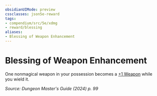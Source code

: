 ```yaml
---
obsidianUIMode: preview
cssclasses: json5e-reward
tags:
- compendium/src/5e/xdmg
- reward/blessing
aliases:
- Blessing of Weapon Enhancement
---
```

# Blessing of Weapon Enhancement

One nonmagical weapon in your possession becomes a [+1 Weapon](/3-Mechanics/CLI/items/1-weapon-xdmg.md) while you wield it.

*Source: Dungeon Master's Guide (2024) p. 99*